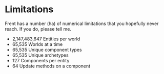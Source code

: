 # Limitations

Frent has a number (ha) of numerical limitations that you hopefully never reach. If you do, please tell me.

* 2,147,483,647 Entities per world
* 65,535 Worlds at a time
* 65,535 Unique component types
* 65,535 Unique archetypes
* 127 Components per entity
* 64 Update methods on a component
